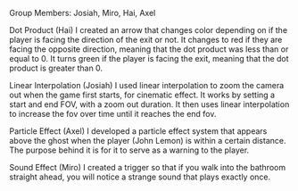 Group Members:
Josiah, Miro, Hai, Axel

Dot Product (Hai)
I created an arrow that changes color depending on if the player is facing the direction of the exit or not. It changes to red if they are facing 
the opposite direction, meaning that the dot product was less than or equal to 0. It turns green if the player is facing the exit, meaning that 
the dot product is greater than 0.

Linear Interpolation (Josiah)
I used linear interpolation to zoom the camera out when the game first starts, for cinematic effect. 
It works by setting a start and end FOV, with a zoom out duration. It then uses linear interpolation to 
increase the fov over time until it reaches the end fov.

Particle Effect (Axel)
I developed a particle effect system that appears above the ghost when the player (John Lemon) is within a certain distance.
The purpose behind it is for it to serve as a warning to the player.

Sound Effect (Miro)
I created a trigger so that if you walk into the bathroom 
straight ahead, you will notice a strange sound that plays exactly once.
